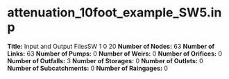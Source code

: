 # attenuation_10foot_example_SW5.inp
**Title:**   Input and Output FilesSW 1 0 20
**Number of Nodes:** 63
**Number of Links:** 63
**Number of Pumps:** 0
**Number of Weirs:** 0
**Number of Orifices:** 0
**Number of Outfalls:** 3
**Number of Storages:** 0
**Number of Outlets:** 0
**Number of Subcatchments:** 0
**Number of Raingages:** 0
